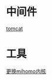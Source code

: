 # 中间件

<a href="#/中间件/tomcat" title="tomcat">tomcat</a>

# 工具

<a href="#/工具/更换mihomo内核" title="更换mihomo内核">更换mihomo内核</a>
